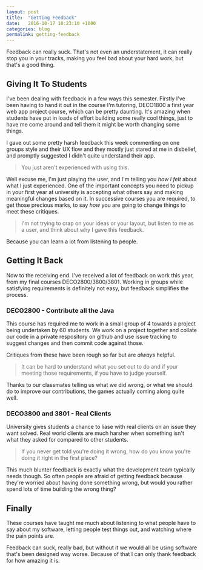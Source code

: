 ```yaml
---
layout: post
title:  "Getting Feedback"
date:   2016-10-17 10:23:10 +1000
categories: blog
permalink: getting-feedback
---
```

Feedback can really suck. That's not even an understatement, it can really stop you in your tracks, making you feel bad about your hard work, but that's a good thing.

## Giving It To Students
I've been dealing with feedback in a few ways this semester. Firstly I've been having to hand it out in the course I'm tutoring, DECO1800 a first year web app project course, which can be pretty daunting. It's amazing when students have put in loads of effort building some really cool things, just to have me come around and tell them it might be worth changing some things.

I gave out some pretty harsh feedback this week commenting on one groups style and their UX flow and they mostly just stared at me in disbelief, and promptly suggested I didn't quite understand their app.

> You just aren't experienced with using this.

Well excuse me, I'm just playing the user, and I'm telling you _how I felt_ about what I just experienced. One of the important concepts you need to pickup in your first year at university is accepting what others say and making meaningful changes based on it. In successive courses you are required, to get those precious marks, to say _how_ you are going to change things to meet these critiques.

> I'm not trying to crap on your ideas or your layout, but listen to me as a user, and think about why I gave this feedback.

Because you can learn a lot from listening to people.

## Getting It Back
Now to the receiving end. I've received a lot of feedback on work this year, from my final courses DECO2800/3800/3801. Working in groups while satisfying requirements is definitely not easy, but feedback simplifies the process.

### DECO2800 - Contribute all the Java
This course has required me to work in a small group of 4 towards a project being undertaken by 60 students. We work on a project together and collate our code in a private respository on github and use issue tracking to suggest changes and then commit code against those. 

Critiques from these have been rough so far but are *always* helpful.

>It can be hard to understand what you set out to do and if your meeting those requirements, if you have to judge yourself.

Thanks to our classmates telling us what we did wrong, or what we should do to improve our contributions, the games actually coming along quite well.

### DECO3800 and 3801 - Real Clients
University gives students a chance to liase with real clients on an issue they want solved. Real world clients are much harsher when something isn't what they asked for compared to other students.

>If you never get told you're doing it wrong, how do you know you're doing it right in the first place?

This much blunter feedback is exactly what the development team typically needs though. So often people are afraid of getting feedback because they're worried about having done something wrong, but would you rather spend lots of time building the wrong thing?

## Finally
These courses have taught me much about listening to what people have to say about my software, letting people test things out, and watching where the pain points are.

Feedback can suck, really bad, but without it we would all be using software that's been designed way worse. Because of that I can only thank feedback for how amazing it is.